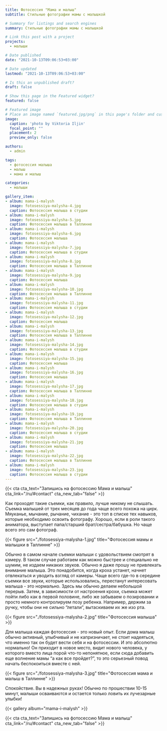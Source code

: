 ```yaml
---
title: Фотосессия "Мама и малыш"
subtitle: Стильные фотографии мамы с малышкой

# Summary for listings and search engines
summary: Стильные фотографии мамы с малышкой

# Link this post with a project
projects: 
  - малыши

# Date published
date: "2021-10-13T09:06:53+03:00"

# Date updated
lastmod: "2021-10-13T09:06:53+03:00"

# Is this an unpublished draft?
draft: false

# Show this page in the Featured widget?
featured: false

# Featured image
# Place an image named `featured.jpg/png` in this page's folder and customize its options here.
image:
  caption: 'photo by Viktoria Iljin'
  focal_point: ""
  placement: 2
  preview_only: false

authors:
  - admin

tags:
  - фотосессия малыша
  - малыш
  - мама и малыш

categories:
  - малыши

gallery_item:
- album: mama-i-malysh
  image: fotosessiya-malysha-4.jpg
  caption: Фотосессия малыша в студии 
- album: mama-i-malysh
  image: fotosessiya-malysha-5.jpg
  caption: Фотосессия малыша в Таллинне
- album: mama-i-malysh
  image: fotosessiya-malysha-6.jpg
  caption: Фотосессия малыша 
- album: mama-i-malysh
  image: fotosessiya-malysha-7.jpg
  caption: Фотосессия малыша в студии
- album: mama-i-malysh
  image: fotosessiya-malysha-8.jpg
  caption: Фотосессия малыша в Таллинне
- album: mama-i-malysh
  image: fotosessiya-malysha-9.jpg
  caption: Фотосессия малыша
- album: mama-i-malysh
  image: fotosessiya-malysha-10.jpg
  caption: Фотосессия малыша в Таллинне
- album: mama-i-malysh
  image: fotosessiya-malysha-11.jpg
  caption: Фотосессия малыша в студии
- album: mama-i-malysh
  image: fotosessiya-malysha-12.jpg
  caption: Фотосессия малыша 
- album: mama-i-malysh
  image: fotosessiya-malysha-13.jpg
  caption: Фотосессия малыша в Таллинне
- album: mama-i-malysh
  image: fotosessiya-malysha-14.jpg
  caption: Фотосессия малыша в студии
- album: mama-i-malysh
  image: fotosessiya-malysha-15.jpg
  caption: Фотосессия малыша 
- album: mama-i-malysh
  image: fotosessiya-malysha-16.jpg
  caption: Фотосессия малыша
- album: mama-i-malysh
  image: fotosessiya-malysha-17.jpg
  caption: Фотосессия малыша в Таллинне
- album: mama-i-malysh
  image: fotosessiya-malysha-18.jpg
  caption: Фотосессия малыша в студии
- album: mama-i-malysh
  image: fotosessiya-malysha-19.jpg
  caption: Фотосессия малыша в Таллинне
- album: mama-i-malysh
  image: fotosessiya-malysha-20.jpg
  caption: Фотосессия малыша в студии
- album: mama-i-malysh
  image: fotosessiya-malysha-21.jpg
  caption: Фотосессия малыша
- album: mama-i-malysh
  image: fotosessiya-malysha-22.jpg
  caption: Фотосессия малыша в Таллинне
- album: mama-i-malysh
  image: fotosessiya-malysha-23.jpg
  caption: Фотосессия малыша в студии
---
```

{{< cta cta_text="Запишись на фотосессию Мама и малыш" cta_link="/ru/#contact" cta_new_tab="false" >}}

Как проходят такие съемки, как правило, лучше никому не слышать. Съемка малышей от трех месяцев до года чаще всего похожа на цирк. Мяуканье, мычание, рычание, чихание - это топ в списке тех навыков, которые необходимо освоить фотографу. Хорошо, если в роли такого аниматора, выступает папа/старший брат/сестра/бабушка. Но чаще всего это сам фотограф. 

{{< figure src="./fotosessiya-malysha-1.jpg" title="Фотосессия мамы и малышки в Таллинне" >}}

Обычно в самом начале съемки малыши с удовольствием смотрят в камеру. В таком случае работаем как можно быстрее и специально не шумим, не издаем никаких звуков. Обычно я даже прошу не привлекать внимание малыша. Это понадобится, когда кроха устанет, начнет отвлекаться и уводить взгляд от камеры.
Чаще всего где-то в середине съемки все звуки, которые использовались, перестанут интересовать малыша - это нормально. Здесь мы обычно делаем небольшой перерыв. 
Затем, в зависимости от настроения крохи, съемка может пойти либо как в первой половине, либо же забываем о позировании и просто немного контролируем позу ребенка. Например, держим за ручку, чтобы они не сильно “летали”, вытаскиваем их же изо рта.

{{< figure src="./fotosessiya-malysha-2.jpg" title="Фотосессия малыша" >}}

Для малыша каждая фотосессия - это новый опыт. Если дома малыш обычно активный, улыбчивый и не капризничает, не стоит надеяться, что именно так он будет вести себя и на фотосессии. И это абсолютно нормально! Он приходит в новое место, видит нового человека, у которого вместо лица порой что-то непонятное, если сюда добавить еще волнение мамы “а как все пройдет?”, то это серьезный повод начать беспокоиться вместе с ней.

{{< figure src="./fotosessiya-malysha-3.jpg" title="Фотосессия мама и малыш в Таллинне" >}}

Спокойствие. Вы в надежных руках! Обычно по прошествии 10-15 минут, малыши осваиваются и остается только ловить их лучезарные улыбки! 

{{< gallery album="mama-i-malysh" >}}

{{< cta cta_text="Запишись на фотосессию Мама и малыш" cta_link="/ru/#contact" cta_new_tab="false" >}}